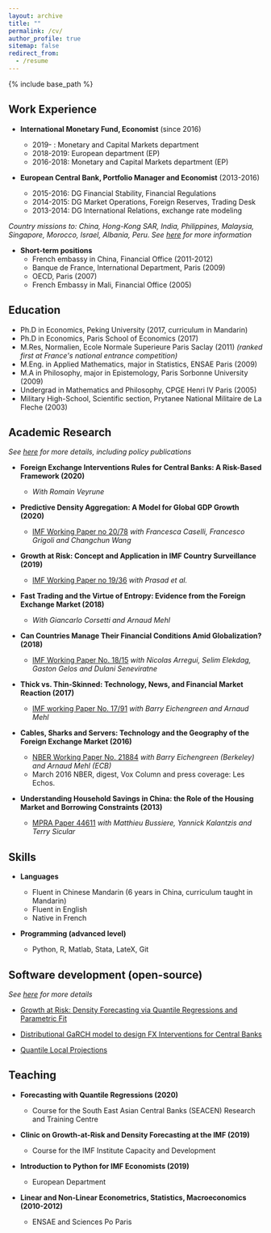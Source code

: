```yaml
---
layout: archive
title: ""
permalink: /cv/
author_profile: true
sitemap: false
redirect_from:
  - /resume
---
```


{% include base_path %}

## Work Experience

* **International Monetary Fund, Economist** (since 2016)
  * 2019-    : Monetary and Capital Markets department
  * 2018-2019: European department (EP)
  * 2016-2018: Monetary and Capital Markets department (EP)  


* **European Central Bank, Portfolio Manager and Economist** (2013-2016)
  * 2015-2016: DG Financial Stability, Financial Regulations 
  * 2014-2015: DG Market Operations, Foreign Reserves, Trading Desk 
  * 2013-2014: DG International Relations, exchange rate modeling  

*Country missions to: China, Hong-Kong SAR, India, Philippines, Malaysia, Singapore, Morocco, Israel, Albania, Peru. See
[here](https://romainlafarguette.github.io/country/) for more information*  

* **Short-term positions**
  * French embassy in China, Financial Office (2011-2012)
  * Banque de France, International Department, Paris (2009)
  * OECD, Paris (2007)
  * French Embassy in Mali, Financial Office (2005)

## Education

  * Ph.D in Economics, Peking University (2017, curriculum in Mandarin)  
  * Ph.D in Economics, Paris School of Economics (2017)  
  * M.Res, Normalien, Ecole Normale Superieure Paris Saclay (2011) *(ranked first at France's
    national entrance competition)*
  * M.Eng. in Applied Mathematics, major in Statistics, ENSAE Paris (2009)  
  * M.A in Philosophy, major in Epistemology, Paris Sorbonne University (2009)  
  * Undergrad in Mathematics and Philosophy, CPGE Henri IV Paris (2005)  
  * Military High-School, Scientific section, Prytanee National Militaire de
    La Fleche (2003)  

## Academic Research

*See [here](https://romainlafarguette.github.io/research/) for more details,
including policy publications*  

* **Foreign Exchange Interventions Rules for Central Banks: A Risk-Based Framework (2020)**
  * *With Romain Veyrune*

* **Predictive Density Aggregation: A Model for Global GDP Growth (2020)** 
  * [IMF Working Paper no 20/78](https://www.imf.org/en/Publications/WP/Issues/2020/05/29/Predictive-Density-Aggregation-A-Model-for-Global-GDP-Growth-49441) *with Francesca Caselli, Francesco Grigoli and Changchun Wang*
  
* **Growth at Risk: Concept and Application in IMF Country Surveillance (2019)**
  * [IMF Working Paper no
    19/36](https://www.imf.org/en/Publications/WP/Issues/2019/02/21/Growth-at-Risk-Concept-and-Application-in-IMF-Country-Surveillance-46567)
    *with Prasad et al.*
  
* **Fast Trading and the Virtue of Entropy: Evidence from the Foreign Exchange Market (2018)** 
  * *With Giancarlo Corsetti and Arnaud Mehl*

* **Can Countries Manage Their Financial Conditions Amid Globalization? (2018)**
  * [IMF Working Paper No. 18/15](https://www.imf.org/en/Publications/WP/Issues/2018/01/24/Can-Countries-Manage-Their-Financial-Conditions-Amid-Globalization-45581) *with Nicolas Arregui, Selim Elekdag, Gaston Gelos and Dulani Seneviratne*
      
* **Thick vs. Thin-Skinned:  Technology, News, and Financial Market Reaction (2017)** 
  *  [IMF working Paper
  No. 17/91](https://www.imf.org/en/Publications/WP/Issues/2017/04/07/Thick-vs-44810)
  *with Barry Eichengreen and Arnaud Mehl*

* **Cables, Sharks and Servers: Technology and the Geography of the Foreign
  Exchange Market (2016)** 
  * [NBER Working Paper No. 21884](https://www.nber.org/papers/w21884) *with Barry Eichengreen (Berkeley) and Arnaud Mehl (ECB)*
  * March 2016 NBER, digest, Vox Column and press coverage: Les Echos.

* **Understanding Household Savings in China: the Role of the Housing Market
 and Borrowing Constraints (2013)**
   * [MPRA Paper 44611](https://ideas.repec.org/p/pra/mprapa/44611.html) *with Matthieu Bussiere, Yannick Kalantzis and Terry Sicular* 
  

## Skills  
* **Languages**  
  * Fluent in Chinese Mandarin (6 years in China, curriculum taught in Mandarin)
  * Fluent in English
  * Native in French
  
* **Programming (advanced level)**  
  * Python, R, Matlab, Stata, LateX, Git


## Software development (open-source)  

*See [here](https://romainlafarguette.github.io/software/) for more details*  

* [Growth at Risk: Density Forecasting via Quantile Regressions and Parametric
Fit](https://github.com/IMFGAR/GaR) 

* [Distributional GaRCH model to design FX Interventions for Central
Banks](https://github.com/romainlafarguette/varfxi) 

* [Quantile Local Projections](https://github.com/romainlafarguette/quantileproj)


## Teaching  

* **Forecasting with Quantile Regressions (2020)**
  * Course for the South East Asian Central Banks (SEACEN) Research and
  Training Centre  

* **Clinic on Growth-at-Risk and Density Forecasting at the IMF (2019)**
  * Course for the IMF Institute Capacity and Development  

* **Introduction to Python for IMF Economists (2019)**
  * European Department  

* **Linear and Non-Linear Econometrics, Statistics, Macroeconomics (2010-2012)**
  * ENSAE and Sciences Po Paris  


